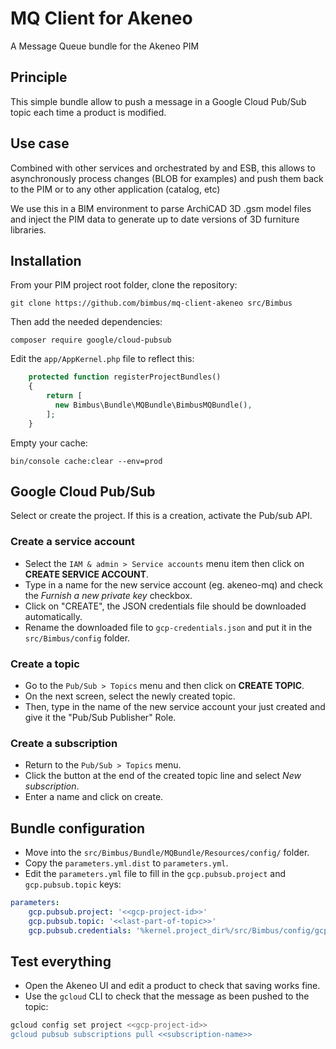 # MQ Client for Akeneo
A Message Queue bundle for the Akeneo PIM

## Principle

This simple bundle allow to push a message in a Google Cloud Pub/Sub topic each time a product is modified.

## Use case

Combined with other services and orchestrated by and ESB, this allows to asynchronously process changes (BLOB for examples) and push them back to the PIM or to any other application (catalog, etc)

We use this in a BIM environment to parse ArchiCAD 3D .gsm model files and inject the PIM data to generate up to date versions of 3D furniture libraries.

## Installation

From your PIM project root folder, clone the repository:

`git clone https://github.com/bimbus/mq-client-akeneo src/Bimbus`

Then add the needed dependencies:

`composer require google/cloud-pubsub`

Edit the `app/AppKernel.php` file to reflect this:

```php
    protected function registerProjectBundles()
    {
        return [
          new Bimbus\Bundle\MQBundle\BimbusMQBundle(),
        ];
    }
 ```

Empty your cache: 

`bin/console cache:clear --env=prod`

## Google Cloud Pub/Sub

Select or create the project. If this is a creation, activate the Pub/sub API.

### Create a service account

- Select the `IAM & admin > Service accounts` menu item then click on **CREATE SERVICE ACCOUNT**.
- Type in a name for the new service account (eg. akeneo-mq) and check the *Furnish a new private key* checkbox.
- Click on "CREATE", the JSON credentials file should be downloaded automatically.
- Rename the downloaded file to `gcp-credentials.json` and put it in the `src/Bimbus/config` folder.

### Create a topic

- Go to the `Pub/Sub > Topics` menu and then click on **CREATE TOPIC**.
- On the next screen, select the newly created topic.
- Then, type in the name of the new service account your just created and give it the "Pub/Sub Publisher" Role.

### Create a subscription

- Return to the `Pub/Sub > Topics` menu.
- Click the button at the end of the created topic line and select *New subscription*.
- Enter a name and click on create.

## Bundle configuration

- Move into the `src/Bimbus/Bundle/MQBundle/Resources/config/` folder.
- Copy the `parameters.yml.dist` to `parameters.yml`.
- Edit the `parameters.yml` file to fill in the `gcp.pubsub.project` and `gcp.pubsub.topic` keys:

```yaml
parameters:
    gcp.pubsub.project: '<<gcp-project-id>>'
    gcp.pubsub.topic: '<<last-part-of-topic>>'
    gcp.pubsub.credentials: '%kernel.project_dir%/src/Bimbus/config/gcp-credentials.json'
```

## Test everything

- Open the Akeneo UI and edit a product to check that saving works fine.
- Use the `gcloud` CLI to check that the message as been pushed to the topic:

```bash
gcloud config set project <<gcp-project-id>>
gcloud pubsub subscriptions pull <<subscription-name>>
```
